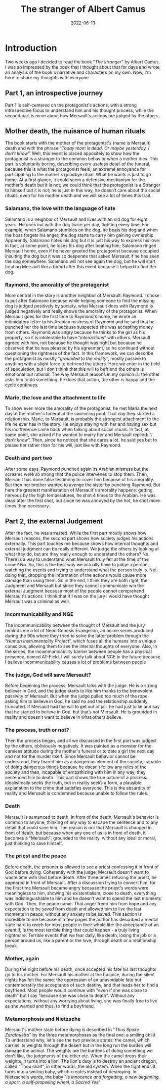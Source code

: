 ﻿---
title: The stranger of Albert Camus
date: 2022-06-13
publishdate: 2022-06-13
description: Personal analysis of "The stranger", a manifest of Camus philosophy. The protagonist, Mersault understood the absurdity of reality but lived in a society which has not, considering him a stranger.
image: /images/the_stranger.jpg
---


# Introduction

Two weeks ago I decided to read the book "_The stranger_" by Albert Camus. I was so impressed by the book that I thought about that for days and wrote an analysis of the book's narrative and characters on my own. Now, I'm here to share my thoughts with everyone 

## Part 1, an introspective journey

Part 1 is self-centered on the protagonist's actions, with a strong introspective focus to understand him and his thought process, while the second part is more about how Mersault's actions are judged by the others.

## Mother death, the nuisance of human rituals

The book starts with the mother of the protagonist's (name is Mersault) death and with the phrase  “_Today mom is dead. Or maybe yesterday, I don’t know_”. Well, this event is placed appositely to show how the protagonist is a stranger to the common behavior when a mother dies. This part is voluntarily boring, describing every useless detail of the funeral,  because this is what the protagonist feels, an extreme annoyance for participating to the mother's goodbye ritual. What he wants is just to go home. At a first glance, it could seem a defensive mechanism for the mother's death but it is not; we could think that the protagonist is a Stranger to himself but it is not; he is just in this way, he doesn’t care about the social rituals, even for his mother death and we will see a lot of times this trait.

### Salamano, the love with the language of hate

Salamano is a neighbor of Mersault and lives with an old dog for eight years. He goes out with the dog twice per day, fighting every time. For example, when Salamano stumbles on the dog, he beats his dog and when the boss forgets his anger, the dog starts to carry him gaining ownership. Apparently, Salamano hates his dog but it is just his way to express his love: in fact, at some point, he loses his dog after beating him; Salamano ringed Mersault home, even if he never greeted the protagonist because occupied insulting the dog but it was so desperate that asked Mersault if he has seen the dog somewhere. Salamano will not see again the dog, but he will start treating Mersault like a friend after this event because it helped to find the dog.

### Raymond, the amorality of the protagonist

More central in the story is another neighbor of Mersault: Raymond. I chose to put after Salamano because while helping someone to find the missing dog is judged positively by society, what Mersault does with Raymond is judged negatively and really shows the amorality of the protagonist. When Mersault goes for the first time to Raymond's home, he wrote an intimidatory letter to his Arabian mistress of Raymond and he said that he punched her the last time because suspected she was accepting money from others. Raymond was angry because he thinks to the girl as his property, so it is intolerable to have “_interactions_” with others.
Mersault agreed with him, not because he thought was right but because he observed that he was pleased by his agreement, so he continued without questioning the rightness of the fact.  In this framework, we can describe the protagonist as mostly “_grounded to the reality_”, mostly passive to anything with a slight force to befriend the others. Here we enter in the field of speculation, but I don’t think that this will to befriend the others is emotional but rational. The way Mersault reasons in my opinion is: the other asks him to do something, he does that action, the other is happy and the cycle continues.

### Marie, the love and the attachment to life

To show even more the amorality of the protagonist, he met Maria the next day at the mother's funeral at the swimming pool. That day they started a relationship. Marie, to Mersault, is probably the strongest attachment to the life he ever has in the story. He enjoys staying with her and having sex but his indifference came back when talking about social rituals. In fact, at some point, she asked if he wanted to marry her and Mersault replied: “_I don’t know_”. Then, since he noticed that she cares a lot, he said yes but to please her rather than for his will, just like with Raymond.

### Death and part two

After some days, Raymond punched again its Arabian mistress but the screams were so strong that the police intervenes to stop them. Then, Mersault has done false testimony to cover him because of his amorality.
But then her brother wanted to avenge the sister by punching Raymond. But here the greatest manifestation of Mersault's amorality happens: getting nervous by the high temperatures, he shot 4 times to the Arabian. He was dead after the first shot, but since he was annoyed by the hot, he shot more times than necessary.

## Part 2, the external Judgement

After the fact, he was arrested. While the first part mostly shows how Mersault reasons, the second part shows how society judges his actions externally. This part touches me because shows how internal thoughts and external judgment can be really different. We judge the others by looking at what they do, but are they really enough to understand the others? No. There is a way to understand what Mersault truly felt at the time of the crime? No. So, this is the best way we actually have to judge a person, watching the events and trying to understand what the person truly is. Not doing that, dropping the information of the actions would cause more damage than using them. So in the end, I think they are both right, the Judgment and Mersault but since they cannot communicate win the external Judgment because most of the people cannot comprehend Mersault's actions. I think that if I was on the jury I would have thought Mersault was a criminal as well. 

### Incommunicability and NGE

The incommunicability between the thought of Mersault and the jury reminds me a lot of Neon Genesis Evangelion, an anime series produced during the 90s where they tried to solve the latter problem through the “_Human Instrumentality Project_”, which fuses all the humans into a unique conscious, allowing them to see the internal thoughts of everyone. Also, in the series, the incommunicability barrier between people has a physical presence, named AT-Field. I will surely talk about NGE in the future because I believe incommunicability causes a lot of problems between people

### The judge, God will save Mersault?

Before beginning the process, Mersault talks with the judge. He is a strong believer in God, and the judge starts to like him thanks to the benevolent passivity of Mersault. But when the judge pulled too much of the rope, asking him to believe in God, he said no and the relationship suddenly truncated. If Mersault had the will to get out of jail, he had just to lie and say that he started to believe in God, but that’s not Mersault. He is grounded in reality and doesn't want to believe in what others believe.

### The process, truth or not?

Then the process began, and all we discussed in the first part was judged by the others, obliviously negatively. It was painted as a monster for the careless attitude during the mother's funeral or to date a girl the next day and not for the murder itself. Since Mersault behavior cannot be understood, they feared him as a dangerous element of the society, capable of doing dangerous things because he doesn’t follow any rules of the society and then, incapable of empathizing with him in any way, they sentenced him to death. 
This part shows the true nature of a process: idealistically seeks the truth, but in reality seeks a form, a plausible explanation to the crime that satisfies everyone. This is the absurdity of reality and Mersault is condemned because unable to follow the rules.

### Death

Mersault is sentenced to death. In front of the death, Mersault's behavior is common to anyone, thinking of any way to escape the sentence and to any detail that could save him. The reason is not that Mersault is changed in front of death, but because when any one of us is in front of death, it becomes a "Mersault"; grounded to the reality, without any ideal or moral, just thinking to save himself.

### The priest and the peace

Before death, the prisoner is allowed to see a priest confessing it in front of God before dying. Coherently with the judge, Mersault doesn't want to waste time with God before death.
After three times refusing the priest, he appeared in front of Mersault. After a discussion trying to convert him, for the first time Mersault became angry because the priest's words were meaningless to him, showing his existentialism; close to death, everything was indistinguishable to him and he doesn't want to spend the last moments with God. 
Then, the peace came. That anger freed him from hope and any expectation to be saved from death and allowed him to live the last moments in peace, without any anxiety to be saved.
This section is incredible to me because in a few pages the author has described a mental state hard to reach for most people in their whole life: the acceptance of an event if, is the most terrible thing that could happen - a truly living nightmare. Terrible events that we fear daily, like death, losing the job or a person around us, like a parent or the love, through death or a relationship break.

### Mother, again

During the night before his death, once accepted his fate his last thoughts go to his mother. For Mersault his mother at the hospice, during the silent nights has felt the same; the oppression of an unavoidable fate but contemporarily the acceptance of such destiny, and that leads her to find a boyfriend. Most people would continue with "even if she was close to death" but I say "because she was close to death". Without any expectations, without any worrying about living, she was finally free to live as she wanted and thus, to find a boyfriend. 

### Metamorphosis and Nietzsche
Mersault's mother state before dying is described in "_Thus Spoke Zarathustra_" by the three metamorphoses as the final one: a smiling child. To understand why, let's see the two previous states: the camel, which carries its weights through the desert but in the long run the burden will damage the animal. The weights are the burdens of doing something we don't like, the judgments of the other etc. When the camel drops their weights, it turns into a lion. The lion's duty is to destroy an ancient dragon, called "Thou shalt", in other words, the old system. When the fight ends it turns into a smiling baby, which creates instead of destroying. In Nietzsche's words, the baby "_is innocence and forgetting, a new beginning, a sport, a self-propelling wheel, a Sacred Yes_"